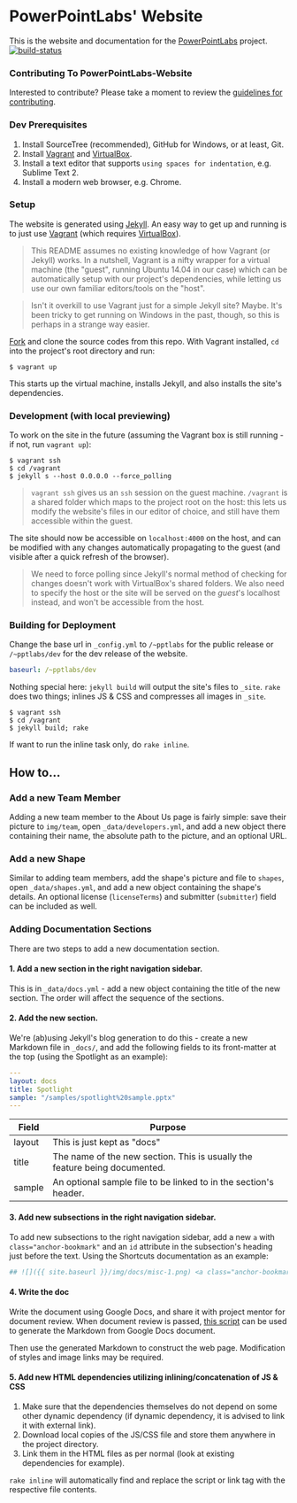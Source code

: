 # PowerPointLabs' Website

This is the website and documentation for the [PowerPointLabs](http://www.powerpointlabs.info) project.  
[![build-status](https://travis-ci.org/PowerPointLabs/PowerPointLabs-Website.svg?branch=master)](https://travis-ci.org/PowerPointLabs/PowerPointLabs-Website)

### Contributing To PowerPointLabs-Website

Interested to contribute? Please take a moment to review the [guidelines for contributing](https://github.com/PowerPointLabs/PowerPointLabs-Website/blob/master/CONTRIBUTING.md).

### Dev Prerequisites

1. Install SourceTree (recommended), GitHub for Windows, or at least, Git.
2. Install [Vagrant](http://www.vagrantup.com) and [VirtualBox](https://www.virtualbox.org).
3. Install a text editor that supports `using spaces for indentation`, e.g. Sublime Text 2.
4. Install a modern web browser, e.g. Chrome.

### Setup

The website is generated using [Jekyll](http://www.jekyllrb.com). An easy way to get up and running is to just use [Vagrant](http://www.vagrantup.com) (which requires [VirtualBox](https://www.virtualbox.org)).

> This README assumes no existing knowledge of how Vagrant (or Jekyll) works. In a nutshell, Vagrant is a nifty wrapper for a virtual machine (the "guest", running Ubuntu 14.04 in our case) which can be automatically setup with our project's dependencies, while letting us use our own familiar editors/tools on the "host".

> Isn't it overkill to use Vagrant just for a simple Jekyll site? Maybe. It's been tricky to get running on Windows in the past, though, so this is perhaps in a strange way easier.

[Fork](https://help.github.com/articles/fork-a-repo/) and clone the source codes from this repo.
With Vagrant installed, `cd` into the project's root directory and run:

```shell
$ vagrant up
```

This starts up the virtual machine, installs Jekyll, and also installs the site's dependencies.

### Development (with local previewing)

To work on the site in the future (assuming the Vagrant box is still running - if not, run `vagrant up`):

```shell
$ vagrant ssh
$ cd /vagrant
$ jekyll s --host 0.0.0.0 --force_polling
```

> `vagrant ssh` gives us an `ssh` session on the guest machine. `/vagrant` is a shared folder which maps to the project root on the host: this lets us modify the website's files in our editor of choice, and still have them accessible within the guest.

The site should now be accessible on `localhost:4000` on the host, and can be modified with any changes automatically propagating to the guest (and visible after a quick refresh of the browser).

> We need to force polling since Jekyll's normal method of checking for changes doesn't work with VirtualBox's shared folders. We also need to specify the host or the site will be served on the _guest_'s localhost instead, and won't be accessible from the host.

### Building for Deployment

Change the base url in `_config.yml` to `/~pptlabs` for the public release or `/~pptlabs/dev` for the dev release of the website.

```yml
baseurl: /~pptlabs/dev
```

Nothing special here: `jekyll build` will output the site's files to `_site`. `rake` does two things; inlines JS & CSS and compresses all images in `_site`. 

```shell
$ vagrant ssh
$ cd /vagrant
$ jekyll build; rake
```

If want to run the inline task only, do `rake inline`.

## How to...

### Add a new Team Member

Adding a new team member to the About Us page is fairly simple: save their picture to `img/team`, open `_data/developers.yml`, and add a new object there containing their name, the absolute path to the picture, and an optional URL.

### Add a new Shape

Similar to adding team members, add the shape's picture and file to `shapes`, open `_data/shapes.yml`, and add a new object containing the shape's details. An optional license (`licenseTerms`) and submitter (`submitter`) field can be included as well.

### Adding Documentation Sections

There are two steps to add a new documentation section.

#### 1. Add a new section in the right navigation sidebar.

This is in `_data/docs.yml` - add a new object containing the title of the new section. The order will affect the sequence of the sections.

#### 2. Add the new section.

We're (ab)using Jekyll's blog generation to do this - create a new Markdown file in `_docs/`, and add the following fields to its front-matter at the top (using the Spotlight as an example):

```yml
---
layout: docs
title: Spotlight
sample: "/samples/spotlight%20sample.pptx"
---
```

| Field | Purpose |
| ----- | ------- |
| layout| This is just kept as "docs" |
| title | The name of the new section. This is usually the feature being documented. |
| sample | An optional sample file to be linked to in the section's header. |

#### 3. Add new subsections in the right navigation sidebar.

To add new subsections to the right navigation sidebar, add a new `a` with `class="anchor-bookmark"` and an `id` attribute in the subsection's heading just before the text. Using the Shortcuts documentation as an example:

```yml
## ![]({{ site.baseurl }}/img/docs/misc-1.png) <a class="anchor-bookmark" id="edit-name"></a> Edit Name
```

#### 4. Write the doc

Write the document using Google Docs, and share it with project mentor for document review. When document review is passed, [this script](https://github.com/mangini/gdocs2md) can be used to generate the Markdown from Google Docs document.

Then use the generated Markdown to construct the web page. Modification of styles and image links may be required.

#### 5. Add new HTML dependencies utilizing inlining/concatenation of JS & CSS

1. Make sure that the dependencies themselves do not depend on some other dynamic dependency (if dynamic dependency, it is advised to link it with external link).
2. Download local copies of the JS/CSS file and store them anywhere in the project directory.
3. Link them in the HTML files as per normal (look at existing dependencies for example).

`rake inline` will automatically find and replace the script or link tag with the respective file contents.
